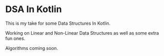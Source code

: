 # DSA In Kotlin
This is my take for some Data Structures In Kotlin.

Working on Linear and Non-Linear Data Structures as well as some extra fun ones.

Algorithms coming soon.

